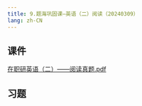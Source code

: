 ```yaml
---
title: 9.题海巩固课—英语（二）阅读（20240309）
lang: zh-CN
---
```



## 课件
[在职研英语（二）——阅读真题.pdf](..%2F..%2Fpublic%2Fenglish%2F1.%E8%8B%B1%E8%AF%AD%E4%BA%8C-%E6%AD%A3%E5%BC%8F%E8%AF%BE%2F9.%E9%A2%98%E6%B5%B7%E5%B7%A9%E5%9B%BA%E8%AF%BE%E2%80%94%E8%8B%B1%E8%AF%AD%EF%BC%88%E4%BA%8C%EF%BC%89%E9%98%85%E8%AF%BB%EF%BC%8820240309%EF%BC%89%2F%E5%9C%A8%E8%81%8C%E7%A0%94%E8%8B%B1%E8%AF%AD%EF%BC%88%E4%BA%8C%EF%BC%89%E2%80%94%E2%80%94%E9%98%85%E8%AF%BB%E7%9C%9F%E9%A2%98.pdf)


## 习题
```



```









